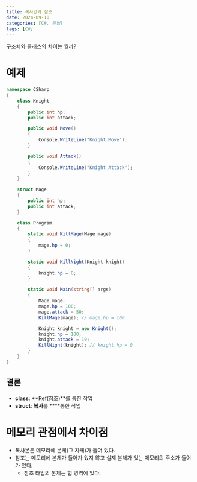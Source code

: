 ```yaml
---
title: 복사값과 참조
date: 2024-09-10
categories: [C#, 문법]
tags: [C#]
---
```

구조체와 클래스의 차이는 뭘까?

# 예제
```c#
namespace CSharp
{
    class Knight
    {
        public int hp;
        public int attack;

        public void Move()
        {
            Console.WriteLine("Knight Move");
        }

        public void Attack()
        {
            Console.WriteLine("Knight Attack");
        }
    }

    struct Mage
    {
        public int hp;
        public int attack;
    }

    class Program
    { 
        static void KillMage(Mage mage)
        {
            mage.hp = 0;
        }

        static void KillNight(Knight knight)
        {
            knight.hp = 0;
        }

        static void Main(string[] args)
        {
            Mage mage;
            mage.hp = 100;
            mage.attack = 50;
            KillMage(mage); // mage.hp = 100

            Knight knight = new Knight();
            knight.hp = 100;
            knight.attack = 10;
            KillNight(knight); // knight.hp = 0
        }
    }
}
```

## 결론
- **class**: **Ref(참조)**를 통한 작업
- **struct**: **복사**를 ****통한 작업

# 메모리 관점에서 차이점
- 복사본은 메모리에 본체(그 자체)가 들어 있다.
- 참조는 메모리에 본체가 들어가 있지 않고 실제 본체가 있는 메모리의 주소가 들어가 있다.
    - 참조 타입의 본체는 힙 영역에 있다.